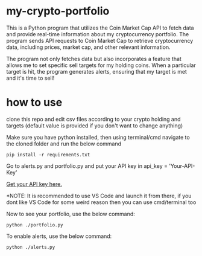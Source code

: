 # my-crypto-portfolio
This is a Python program that utilizes the Coin Market Cap API to fetch data and provide real-time information about my cryptocurrency portfolio. The program sends API requests to Coin Market Cap to retrieve cryptocurrency data, including prices, market cap, and other relevant information.

The program not only fetches data but also incorporates a feature that allows me to set specific sell targets for my holding coins. When a particular target is hit, the program generates alerts, ensuring that my target is met and it's time to sell!

# how to use 

clone this repo and edit csv files according to your crypto holding and targets (default value is provided if you don't want to change anything)

Make sure you have python installed, then using terminal/cmd navigate to the cloned folder and run the below command

    pip install -r requirements.txt

Go to alerts.py and portfolio.py and put your API key in api_key = 'Your-API-Key'

[Get your API key here.](https://coinmarketcap.com/api/)

*NOTE: It is recommended to use VS Code and launch it from there, if you dont like VS Code for some weird reason then you can use cmd/terminal too 

Now to see your portfolio, use the below command:

    python ./portfolio.py

To enable alerts, use the below command:

    python ./alerts.py
